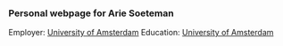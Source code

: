 ### Personal webpage for Arie Soeteman

Employer: [University of Amsterdam](https://www.uva.nl/)
Education: [University of Amsterdam](https://www.uva.nl/)
